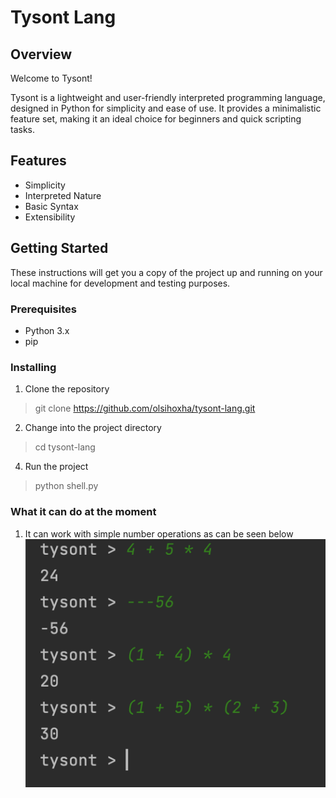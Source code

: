 # Tysont Lang

## Overview
Welcome to Tysont!

Tysont is a lightweight and user-friendly interpreted programming language, designed in Python for simplicity and ease of use.
It provides a minimalistic feature set, making it an ideal choice for beginners and quick scripting tasks.
## Features
- Simplicity
- Interpreted Nature
- Basic Syntax
- Extensibility

  
## Getting Started

These instructions will get you a copy of the project up and running on your local machine for development and testing purposes.

### Prerequisites

- Python 3.x
- pip

### Installing

1. Clone the repository
> git clone https://github.com/olsihoxha/tysont-lang.git


2. Change into the project directory
> cd tysont-lang

4. Run the project 
>python shell.py

### What it can do at the moment
1. It can work with simple number operations as can be seen below
![Screenshot 1](https://github.com/olsihoxha/tysont-lang/blob/main/sc/sc1.png?raw=true)
